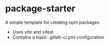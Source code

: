 # package-starter

A simple template for creating npm packages
- Uses vite and vitest
- Contains a basic .gitlab-ci.yml configuration
